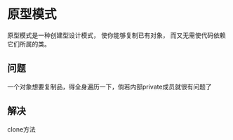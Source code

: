 # 原型模式
原型模式是一种创建型设计模式， 使你能够复制已有对象， 而又无需使代码依赖它们所属的类。


## 问题
一个对象想要复制品，得全身遍历一下，倘若内部private成员就很有问题了

## 解决
clone方法